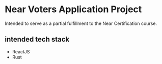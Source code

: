 # Near Voters Application Project

Intended to serve as a partial fulfillment to the Near Certification course. 

## intended tech stack

- ReactJS
- Rust
